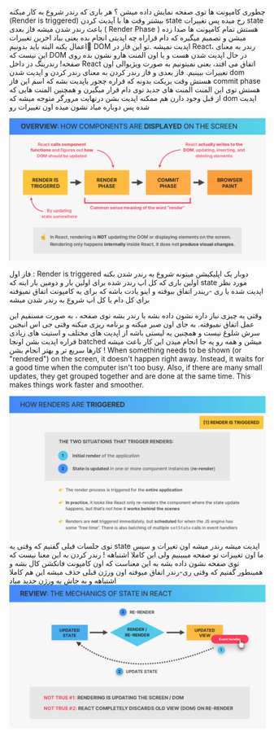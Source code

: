 چطوری کامپونت ها توی صفحه نمایش داده میشن ؟
هر باری که رندر شروع به کار میکنه  (Render is triggered) بیشتر وقت ها با آپدیت کردن state رخ میده پس تغییرات state باعث  رندر شدن میشه 
فاز بعدی ( Render Phase ) هستش تمام کامپونت ها صدا زده میشن و تصمیم میگیره که دام قراراه چه اپدیتی انجام بده یعنی بیاد اخرین تغییرات اعمال بکنه البته باید بدونیم ِDOM اپدیت نمیشه .تو این فاز در React، رندر به‌ معنای این نیست که  DOM در حال اپدیت شدن هست و یا اون المنت هارو نشون بده روی صفحه!
رندرینگ  در داخل React اتفاق می افتد، یعنی نمیتونیم به صورت ویژیوالی اون تغییرات ببینیم.
فاز بعدی و فاز رندر کردن به معنای رندر کردن و اپدیت شدن dom هستش 
وقت یریکت بدونه که قراره چجور یاپدیت بشه که اسم این فاز commit phase هستش  توی این المنت المنت های جدید توی دام قرار میگیرن و همچنین المنت هایی که از قبل وجود دارن هم ممکنه اپدیت بشن  درنهایت مرورگر متوجه میشه که dom اپدیت شده پس دوباره میاد نشون میده اون تغییرات رو

![](./png/photo_2023-11-02_12-12-32.jpg)

فاز اول :  Render is triggered 
دوبار یک اپلیکیشن میتونه شروع به رندر شدن بکنه اولین باری که کل اپ رندر شده برای اولین بار و دومین بار اینه که state مورد نظر اپدیت شده یا ری -ریندر اتفاق بیوفته
و اینو یادت باشه که برای یه کامپونت اتفاق نمیوفته برای کل دام یا کل اپ شروع به رندر شدن میشه 

وقتی یه چیزی نیاز داره نشون داده بشه یا رندر بشه توی صفحه ، به صورت مستقیم این عمل اتفاق نمیوفته. به جای اون صبر میکنه و برنامه ریزی میکنه وقتی جی اس انیجین سرش شلوغ نیست و همچنین یه لیستی باشه از اپدیت های مختلف و استیت های زیادی قراره اپدیت بشن اونجا  batched میشن و همه رو یه جا انجام میدن این کار باعث میشه کارها سریع تر و بهتر انجام بشن !
When something needs to be shown (or "rendered") on the screen, it doesn't happen right away. Instead, it waits for a good time when the computer isn't too busy. Also, if there are many small updates, they get grouped together and are done at the same time. This makes things work faster and smoother.

![](./png/photo_2023-11-02_11-56-11.jpg)
توی جلسات قبلی گفتیم که وقتی یه state  اپدیت میشه رندر میشه اون تغیرات و سپس ما اون تغییرات تو صفحه میبینیم ولی این کاملا اشتباهه ! رندر کردن به این معنا نیست که توی صفحه نشون داده بشه به این معناست که اون کامپونت فانکشن کال بشه و همینطور گفتیم که وقتی ری-رندر اتفاق میوفته اون ورژن قبلی حذف میشه این هم کاملا اشتباهه و به جاش یه ورژن جدید میاد
![Alt text](image.png)